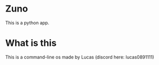 # Zuno
This is a python app.

# What is this
This is a command-line os made by Lucas (discord here: lucas0891111)
